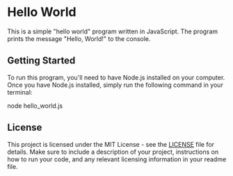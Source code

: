 # Hello World

This is a simple "hello world" program written in JavaScript. The program prints the message "Hello, World!" to the console.

## Getting Started

To run this program, you'll need to have Node.js installed on your computer. Once you have Node.js installed, simply run the following command in your terminal:

node hello_world.js

## License

This project is licensed under the MIT License - see the [LICENSE](LICENSE) file for details.
Make sure to include a description of your project, instructions on how to run your code, and any relevant licensing information in your readme file.
